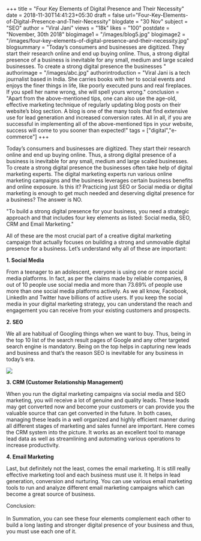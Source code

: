 +++
title = "Four Key Elements of Digital Presence and Their Necessity"
date = 2018-11-30T14:41:23+05:30
draft = false
url="Four-Key-Elements-of-Digital-Presence-and-Their-Necessity"
blogdate = "30 Nov"
subject = "SEO"
author = "Viral Jani"
views = "18k"
likes = "100"
postdate = "November, 30th 2018"
blogimage1 = "/images/blog5.jpg"
blogimage2 = "/images/four-key-elements-of-digital-presence-and-their-necessity.jpg"
blogsummary = "Today’s consumers and businesses are digitized. They start their research online and end up buying online. Thus, a strong digital presence of a business is inevitable for any small, medium and large scaled businesses. To create a strong digital presence the businesses "
authorimage = "/images/abc.jpg"
authorintroduction = "Viral Jani is a tech journalist based in India. She carries books with her to social events and enjoys the finer things in life, like poorly executed puns and real fireplaces. If you spell her name wrong, she will spell yours wrong."
conclusion = "Apart from the above-mentioned tips, one can also use the age-old, effective marketing technique of regularly updating blog posts on their website’s blog section. A blog is one of the many tools that find extensive use for lead generation and increased conversion rates. All in all, if you are successful in implementing all of the above-mentioned tips in your website, success will come to you sooner than expected!"
tags = ["digital","e-commerce"]
+++

<p class="inner-blog-content mb-4 text-justify">Today’s consumers and businesses are digitized. They start their research online and end up buying online. Thus, a strong digital presence of a business is inevitable for any small, medium and large scaled businesses. To create a strong digital presence the businesses often take help of digital marketing experts. The digital marketing experts run various online marketing campaigns and the business leverages certain business benefits and online exposure. Is this it? Practicing just SEO or Social media or digital marketing is enough to get much needed and deserving digital presence for a business? The answer is NO.</p>



<p class="darkbg-italic pl-5 pr-5 pt-4 pb-4 mb-4 text-justify">"To build a strong digital presence for your business, you need a strategic approach and that includes four key elements as listed: Social media, SEO, CRM and Email Marketing."</p>



<p class="text-justify">All of these are the most crucial part of a creative digital marketing campaign that actually focuses on building a strong and unmovable digital presence for a business. Let’s understand why all of these are important:</p>

**1. Social Media**


<p class="text-justify">From a teenager to an adolescent, everyone is using one or more social media platforms. In fact, as per the claims made by reliable companies, 8 out of 10 people use social media and more than 73.69% of people use more than one social media platforms actively. As we all know, Facebook, LinkedIn and Twitter have billions of active users. If you keep the social media in your digital marketing strategy, you can understand the reach and engagement you can receive from your existing customers and prospects.</p>

**2. SEO**

<p class="inner-blog-content mb-4 text-justify">We all are habitual of Googling things when we want to buy. Thus, being in the top 10 list of the search result pages of Google and any other targeted search engine is mandatory. Being on the top helps in capturing new leads and business and that’s the reason SEO is inevitable for any business in today’s era.</p>

<img src="/images/four-key-elements-of-digital-presence-and-their-necessity2.jpg" class="img-fluid mb-4">

**3. CRM (Customer Relationship Management)**

<p class="text-justify">When you run the digital marketing campaigns via social media and SEO marketing, you will receive a lot of genuine and quality leads. These leads may get converted now and become your customers or can provide you the valuable source that can get converted in the future. In both cases, managing these leads in a well organized and highly efficient manner during all different stages of marketing and sales funnel are important. Here comes the CRM system into the picture. It works as an excellent tool to manage lead data as well as streamlining and automating various operations to increase productivity.</p>

**4. Email Marketing**

<p class="inner-blog-content mb-4 text-justify">Last, but definitely not the least, comes the email marketing. It is still really effective marketing tool and each business must use it. It helps in lead generation, conversion and nurturing. You can use various email marketing tools to run and analyze different email marketing campaigns which can become a great source of business.</p>


<p class="text-justify conclusion pl-5 pr-5 pt-4 pb-4">Conclusion:<br><br>
In Summation, you can see these four elements complement each other to build a long lasting and stronger digital presence of your business and thus, you must use each one of it.</p>
